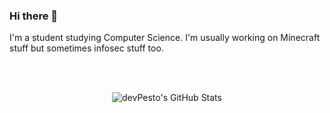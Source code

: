 ### Hi there 👋

I'm a student studying Computer Science. I'm usually working on Minecraft stuff but sometimes infosec stuff too. 

</br></br>
<div align="center">
  
![devPesto's GitHub Stats](https://github-readme-stats.vercel.app/api?username=p3sto&show_icons=true&theme=dark&count_private=true&include_all_commits=true)

</div>
